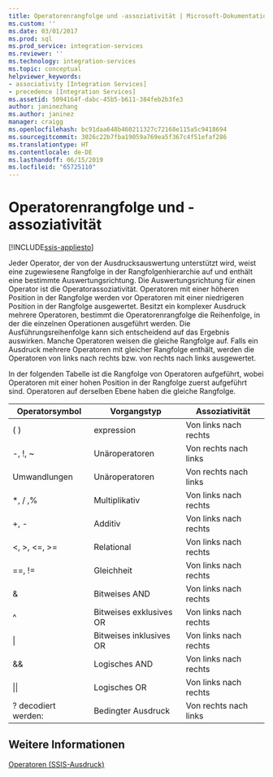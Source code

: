 ```yaml
---
title: Operatorenrangfolge und -assoziativität | Microsoft-Dokumentation
ms.custom: ''
ms.date: 03/01/2017
ms.prod: sql
ms.prod_service: integration-services
ms.reviewer: ''
ms.technology: integration-services
ms.topic: conceptual
helpviewer_keywords:
- associativity [Integration Services]
- precedence [Integration Services]
ms.assetid: 5094164f-dabc-45b5-b611-384feb2b3fe3
author: janinezhang
ms.author: janinez
manager: craigg
ms.openlocfilehash: bc91daa648b460211327c72168e115a5c9418694
ms.sourcegitcommit: 3026c22b7fba19059a769ea5f367c4f51efaf286
ms.translationtype: HT
ms.contentlocale: de-DE
ms.lasthandoff: 06/15/2019
ms.locfileid: "65725110"
---
```

# <a name="operator-precedence-and-associativity"></a>Operatorenrangfolge und -assoziativität

[!INCLUDE[ssis-appliesto](../../includes/ssis-appliesto-ssvrpluslinux-asdb-asdw-xxx.md)]


  Jeder Operator, der von der Ausdrucksauswertung unterstützt wird, weist eine zugewiesene Rangfolge in der Rangfolgenhierarchie auf und enthält eine bestimmte Auswertungsrichtung. Die Auswertungsrichtung für einen Operator ist die Operatorassoziativität. Operatoren mit einer höheren Position in der Rangfolge werden vor Operatoren mit einer niedrigeren Position in der Rangfolge ausgewertet. Besitzt ein komplexer Ausdruck mehrere Operatoren, bestimmt die Operatorenrangfolge die Reihenfolge, in der die einzelnen Operationen ausgeführt werden. Die Ausführungsreihenfolge kann sich entscheidend auf das Ergebnis auswirken. Manche Operatoren weisen die gleiche Rangfolge auf. Falls ein Ausdruck mehrere Operatoren mit gleicher Rangfolge enthält, werden die Operatoren von links nach rechts bzw. von rechts nach links ausgewertet.  
  
 In der folgenden Tabelle ist die Rangfolge von Operatoren aufgeführt, wobei Operatoren mit einer hohen Position in der Rangfolge zuerst aufgeführt sind. Operatoren auf derselben Ebene haben die gleiche Rangfolge.  
  
|Operatorsymbol|Vorgangstyp|Assoziativität|  
|---------------------|-----------------------|-------------------|  
|( )|expression|Von links nach rechts|  
|-, !, ~|Unäroperatoren|Von rechts nach links|  
|Umwandlungen|Unäroperatoren|Von rechts nach links|  
|*, / ,%|Multiplikativ|Von links nach rechts|  
|+, -|Additiv|Von links nach rechts|  
|\<, >, \<=, >=|Relational|Von links nach rechts|  
|==, !=|Gleichheit|Von links nach rechts|  
|&|Bitweises AND|Von links nach rechts|  
|^|Bitweises exklusives OR|Von links nach rechts|  
|&#124;|Bitweises inklusives OR|Von links nach rechts|  
|&&|Logisches AND|Von links nach rechts|  
|&#124;&#124;|Logisches OR|Von links nach rechts|  
|? decodiert werden:|Bedingter Ausdruck|Von rechts nach links|  
  
## <a name="see-also"></a>Weitere Informationen  
 [Operatoren &#40;SSIS-Ausdruck&#41;](../../integration-services/expressions/operators-ssis-expression.md)  
  
  
